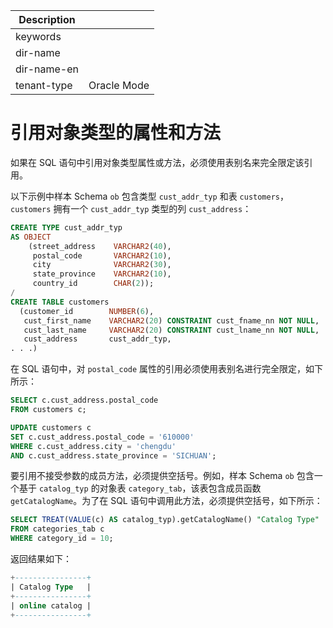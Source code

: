 | Description   |                 |
|---------------|-----------------|
| keywords      |                 |
| dir-name      |                 |
| dir-name-en   |                 |
| tenant-type   | Oracle Mode     |

# 引用对象类型的属性和方法

如果在 SQL 语句中引用对象类型属性或方法，必须使用表别名来完全限定该引用。

以下示例中样本 Schema `ob` 包含类型 `cust_addr_typ` 和表 `customers`，`customers` 拥有一个 `cust_addr_typ` 类型的列 `cust_address`：

```sql
CREATE TYPE cust_addr_typ
AS OBJECT
    (street_address    VARCHAR2(40),
     postal_code       VARCHAR2(10),
     city              VARCHAR2(30),
     state_province    VARCHAR2(10),
     country_id        CHAR(2));
/
CREATE TABLE customers
  (customer_id        NUMBER(6),
   cust_first_name    VARCHAR2(20) CONSTRAINT cust_fname_nn NOT NULL,
   cust_last_name     VARCHAR2(20) CONSTRAINT cust_lname_nn NOT NULL,
   cust_address       cust_addr_typ,
. . .)
```

在 SQL 语句中，对 `postal_code` 属性的引用必须使用表别名进行完全限定，如下所示：

```sql
SELECT c.cust_address.postal_code
FROM customers c;

UPDATE customers c
SET c.cust_address.postal_code = '610000'
WHERE c.cust_address.city = 'chengdu'
AND c.cust_address.state_province = 'SICHUAN';
```

要引用不接受参数的成员方法，必须提供空括号。例如，样本 Schema `ob` 包含一个基于 `catalog_typ` 的对象表 `category_tab`，该表包含成员函数 `getCatalogName`。为了在 SQL 语句中调用此方法，必须提供空括号，如下所示：

```sql
SELECT TREAT(VALUE(c) AS catalog_typ).getCatalogName() "Catalog Type"
FROM categories_tab c
WHERE category_id = 10;
```

返回结果如下：

```sql
+----------------+
| Catalog Type   |
+----------------+
| online catalog |
+----------------+
```
